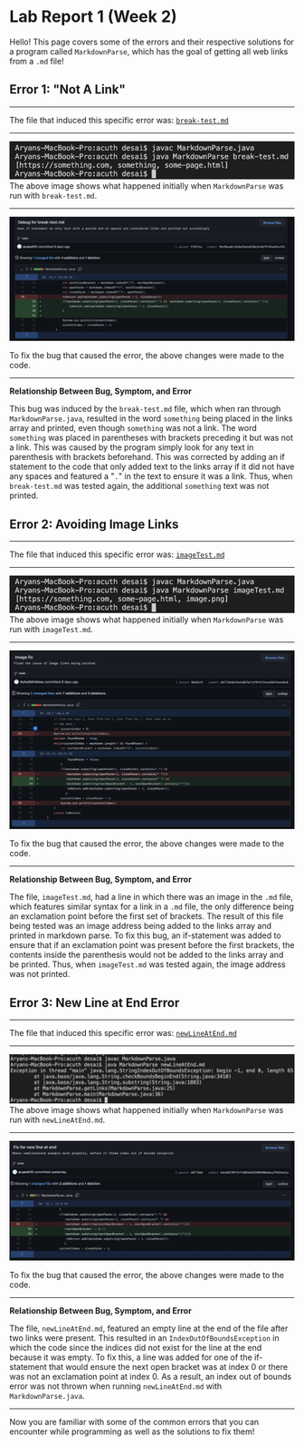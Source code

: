 # Lab Report 1 (Week 2)

Hello! This page covers some of the errors and their respective solutions for a program called `MarkdownParse`, which has the goal of getting all web links from a `.md` file!

## Error 1: "Not A Link"
___

The file that induced this specific error was:
[`break-test.md`](https://github.com/aryand10/markdown-parse/blob/main/break-test.md)

___

![Image](Break-TestResult.jpg)
The above image shows what happened initially when `MarkdownParse` was run with `break-test.md`.

___

![Image](Break-TestFixPicture.png)

To fix the bug that caused the error, the above changes were made to the code.
___

**Relationship Between Bug, Symptom, and Error**

This bug was induced by the `break-test.md` file, which when ran through `MarkdownParse.java`, resulted in the word `something` being placed in the links array and printed, even though `something` was not a link. The word `something` was placed in parentheses with brackets preceding it but was not a link. This was caused by the program simply look for any text in parenthesis with brackets beforehand. This was corrected by adding an if statement to the code that only added text to the links array if it did not have any spaces and featured a "`.`" in the text to ensure it was a link. Thus, when `break-test.md` was tested again, the additional `something` text was not printed.

## Error 2: Avoiding Image Links
___

The file that induced this specific error was:
[`imageTest.md`](https://github.com/aryand10/markdown-parse/blob/main/imageTest.md)

___

![Image](ImageTestResult.jpg)
The above image shows what happened initially when `MarkdownParse` was run with `imageTest.md`.

___

![Image](ImageTestFixPicture.jpg)

To fix the bug that caused the error, the above changes were made to the code.
___

**Relationship Between Bug, Symptom, and Error**

The file, `imageTest.md`, had a line in which there was an image in the `.md` file, which features similar syntax for a link in a `.md` file, the only difference being an exclamation point before the first set of brackets. The result of this file being tested was an image address being added to the links array and printed in markdown parse. To fix this bug, an if-statement was added to ensure that if an exclamation point was present before the first brackets, the contents inside the parenthesis would not be added to the links array and be printed. Thus, when `imageTest.md` was tested again, the image address was not printed.

## Error 3: New Line at End Error
___

The file that induced this specific error was:
[`newLineAtEnd.md`](https://github.com/aryand10/markdown-parse/blob/main/newLineAtEnd.md)

___

![Image](NewLineResult.jpg)
The above image shows what happened initially when `MarkdownParse` was run with `newLineAtEnd.md`.

___

![Image](NewLineAtEndFixPicture.jpg)

To fix the bug that caused the error, the above changes were made to the code.
___

**Relationship Between Bug, Symptom, and Error**

The file, `newLineAtEnd.md`, featured an empty line at the end of the file after two links were present. This resulted in an `IndexOutOfBoundsException` in which the code since the indices did not exist for the line at the end because it was empty. To fix this, a line was added for one of the if-statement that would ensure the next open bracket was at index 0 or there was not an exclamation point at index 0. As a result, an index out of bounds error was not thrown when running `newLineAtEnd.md` with `MarkdownParse.java`.
___

Now you are familiar with some of the common errors that you can encounter while programming as well as the solutions to fix them!




